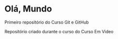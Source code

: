 # Olá, Mundo
 Primeiro repositório do Curso Git e GitHub

 Repositório criado durante o curso do Curso Em Video
